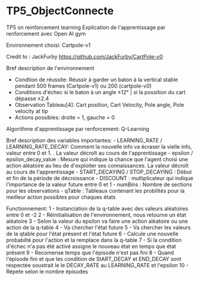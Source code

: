 # TP5_ObjectConnecte
TP5 on reinforcement learning
Explication de l'apprentissage par renforcement avec Open AI gym

Environnement choisi: Cartpole-v1

Credit to : JackFurby https://github.com/JackFurby/CartPole-v0

Bref description de l'environnement

- Condtion de réussite: Réussir à garder un baton à la vertical stable pendant 500 frames (Cartpole-v1) ou 200 (cartpole-v0)
- Conditions d'échec  si le baton à un angle ±12° | si la possition du cart dépasse ±2.4
- Observation Tableau[4]: Cart position, Cart Velocity, Pole angle, Pole velocity at tip
- Actions possibles: droite = 1, gauche = 0

Algorithme d'apprentissage par renforcement: Q-Learning 

Bref description des variables importantes:
    - LEARNING_RATE / LEARNING_RATE_DECAY: Comment la nouvelle info va écraser la vielle info, valeur entre 0 et 1. . La valeur décroît au cours de l'apprentissage
    - epsilon / epsilon_decay_value : Mesure qui indique la chance que l'agent choisi une action aléatoire au lieu de d'exploiter ses connaissances. La valeur décroît au cours de l'apprentissage
    - START_DECAYING / STOP_DECAYING : Début et fin de la période de décroissance 
    - DISCOUNT :  multiplicateur qui indique l'importance de la valeur future entre 0 et 1
    - numBins : Nombre de sections pour les observations
    - qTable : Tableaux contenant les probilités pour la meilleur action possibles pour chaques états

Functionnement:
     1 - Instanciation de la q-table avec des valeurs aléatoires entre 0 et -2
     2 - Réinitialisation de l'environnement, nous retourne un état aléatoire
     3 - Selon la valeur du epsilon va faire une action aléatoire ou une action de la q-table
     4 - Va chercher l'état future
     5 - Va chercher les valeurs de la qtable pour l'état présent et l'état future
     6 - Calcule une nouvelle probabilté pour l'action et la remplace dans la q-table
     7 - Si la condition d'échec n'a pas été activé assigne le nouveau état en temps que état présent
     9 - Recomense temps que l'épisode n'est pas fini
     8 - Quand l'épisode fini et que les condition de StART_DECAY et END_DECAY sont respectée soustrait le le DECAY_RATE au LEARNING_RATE et l'epsilon
    10 - Répete selon le nombre épisodes 



